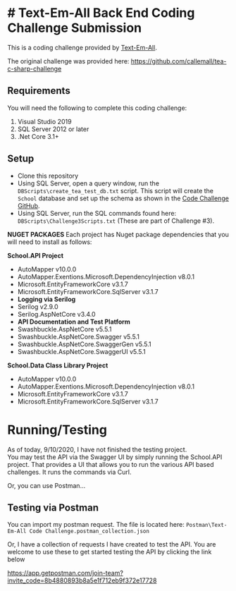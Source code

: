 # # Text-Em-All Back End Coding Challenge Submission

This is a coding challenge provided by [Text-Em-All](https://www.text-em-all.com/).

The original challenge was provided here:  https://github.com/callemall/tea-c-sharp-challenge

## Requirements

You will need the following to complete this coding challenge:

1.  Visual Studio 2019
2.  SQL Server 2012 or later
3. .Net Core 3.1+

## Setup

 -  Clone this repository
 -  Using SQL Server, open a query window, run the  `DBScripts\create_tea_test_db.txt`  script.  This script will create the  `School`  database and set up the schema as shown in the [Code Challenge GitHub](https://github.com/callemall/tea-c-sharp-challenge).
 - Using SQL Server, run the SQL commands found here: `DBScripts\Challenge3Scripts.txt`  (These are part of Challenge #3).

**NUGET PACKAGES**
Each project has Nuget package dependencies that you will need to install as follows:

**School.API Project**
 - AutoMapper v10.0.0
 - AutoMapper.Exentions.Microsoft.DependencyInjection v8.0.1
 - Microsoft.EntityFrameworkCore v3.1.7
 - Microsoft.EntityFrameworkCore.SqlServer v3.1.7
 - **Logging via Serilog**
 - Serilog v2.9.0
 - Serilog.AspNetCore v3.4.0
 - **API Documentation and Test Platform**
 - Swashbuckle.AspNetCore v5.5.1
 - Swashbuckle.AspNetCore.Swagger v5.5.1
 - Swashbuckle.AspNetCore.SwaggerGen v5.5.1
 - Swashbuckle.AspNetCore.SwaggerUI v5.5.1
 
**School.Data Class Library Project**
 - AutoMapper v10.0.0
 - AutoMapper.Exentions.Microsoft.DependencyInjection v8.0.1
 - Microsoft.EntityFrameworkCore v3.1.7
 - Microsoft.EntityFrameworkCore.SqlServer v3.1.7


# Running/Testing

As of today, 9/10/2020, I have not finished the testing project.  
You may test the API via the Swagger UI by simply running the School.API project.
That provides a UI that allows you to run the various API based challenges.  It runs the commands via Curl.

Or, you can use Postman...

## Testing via Postman
You can import my postman request.  The file is located here:
`Postman\Text-Em-All Code Challenge.postman_collection.json` 

Or, I have a collection of requests I have created to test the API.  You are welcome to use these to get started testing the API by clicking the link below

https://app.getpostman.com/join-team?invite_code=8b4880893b8a5e1f712eb9f372e17728	


